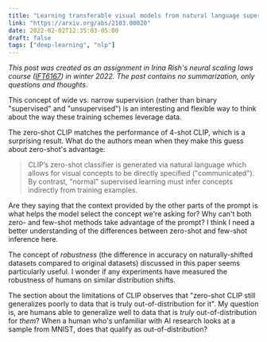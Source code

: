 ```yaml
---
title: "Learning transferable visual models from natural language supervision (CLIP)"
link: "https://arxiv.org/abs/2103.00020"
date: 2022-02-02T12:35:03-05:00
draft: false
tags: ["deep-learning", "nlp"]
---
```


*This post was created as an assignment in Irina Rish's neural scaling laws course ([IFT6167](https://sites.google.com/view/nsl-course)) in winter 2022. The post contains no summarization, only questions and thoughts.*

This concept of wide vs. narrow supervision (rather than binary "supervised" and "unsupervised") is an interesting and flexible way to think about the way these training schemes leverage data.

The zero-shot CLIP matches the performance of 4-shot CLIP, which is a surprising result. What do the authors mean when they make this guess about zero-shot's advantage:

> CLIP’s zero-shot classifier is generated via natural language which allows for visual concepts to be directly specified ("communicated"). By contrast, "normal" supervised learning must infer concepts indirectly from training examples.

Are they saying that the context provided by the other parts of the prompt is what helps the model select the concept we're asking for? Why can't both zero- and few-shot methods take advantage of the prompt? I think I need a better understanding of the differences between zero-shot and few-shot inference here.

The concept of *robustness* (the difference in accuracy on naturally-shifted datasets compared to original datasets) discussed in this paper seems particularly useful. I wonder if any experiments have measured the robustness of humans on similar distribution shifts.

The section about the limitations of CLIP observes that "zero-shot CLIP still generalizes poorly to data that is truly out-of-distribution for it". My question is, are humans able to generalize well to data that is *truly* out-of-distribution for *them*? When a human who's unfamiliar with AI research looks at a sample from MNIST, does that qualify as out-of-distribution?
